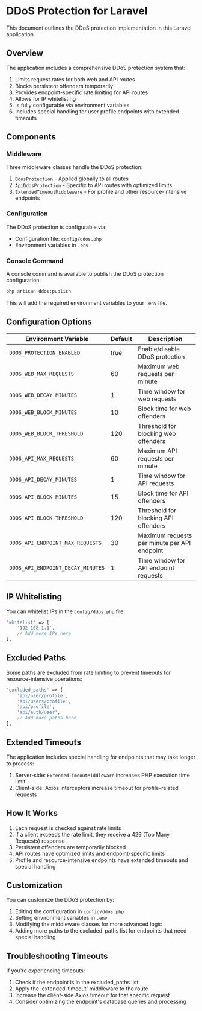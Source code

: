 # DDoS Protection for Laravel

This document outlines the DDoS protection implementation in this Laravel application.

## Overview

The application includes a comprehensive DDoS protection system that:

1. Limits request rates for both web and API routes
2. Blocks persistent offenders temporarily
3. Provides endpoint-specific rate limiting for API routes
4. Allows for IP whitelisting
5. Is fully configurable via environment variables
6. Includes special handling for user profile endpoints with extended timeouts

## Components

### Middleware

Three middleware classes handle the DDoS protection:

1. `DdosProtection` - Applied globally to all routes
2. `ApiDdosProtection` - Specific to API routes with optimized limits
3. `ExtendedTimeoutMiddleware` - For profile and other resource-intensive endpoints

### Configuration

The DDoS protection is configurable via:

- Configuration file: `config/ddos.php`
- Environment variables in `.env`

### Console Command

A console command is available to publish the DDoS protection configuration:

```bash
php artisan ddos:publish
```

This will add the required environment variables to your `.env` file.

## Configuration Options

| Environment Variable | Default | Description |
|---------------------|---------|-------------|
| `DDOS_PROTECTION_ENABLED` | true | Enable/disable DDoS protection |
| `DDOS_WEB_MAX_REQUESTS` | 60 | Maximum web requests per minute |
| `DDOS_WEB_DECAY_MINUTES` | 1 | Time window for web requests |
| `DDOS_WEB_BLOCK_MINUTES` | 10 | Block time for web offenders |
| `DDOS_WEB_BLOCK_THRESHOLD` | 120 | Threshold for blocking web offenders |
| `DDOS_API_MAX_REQUESTS` | 60 | Maximum API requests per minute |
| `DDOS_API_DECAY_MINUTES` | 1 | Time window for API requests |
| `DDOS_API_BLOCK_MINUTES` | 15 | Block time for API offenders |
| `DDOS_API_BLOCK_THRESHOLD` | 120 | Threshold for blocking API offenders |
| `DDOS_API_ENDPOINT_MAX_REQUESTS` | 30 | Maximum requests per minute per API endpoint |
| `DDOS_API_ENDPOINT_DECAY_MINUTES` | 1 | Time window for API endpoint requests |

## IP Whitelisting

You can whitelist IPs in the `config/ddos.php` file:

```php
'whitelist' => [
    '192.168.1.1',
    // Add more IPs here
],
```

## Excluded Paths

Some paths are excluded from rate limiting to prevent timeouts for resource-intensive operations:

```php
'excluded_paths' => [
    'api/user/profile',
    'api/users/profile',
    'api/profile',
    'api/auth/user',
    // Add more paths here
],
```

## Extended Timeouts

The application includes special handling for endpoints that may take longer to process:

1. Server-side: `ExtendedTimeoutMiddleware` increases PHP execution time limit
2. Client-side: Axios interceptors increase timeout for profile-related requests

## How It Works

1. Each request is checked against rate limits
2. If a client exceeds the rate limit, they receive a 429 (Too Many Requests) response
3. Persistent offenders are temporarily blocked
4. API routes have optimized limits and endpoint-specific limits
5. Profile and resource-intensive endpoints have extended timeouts and special handling

## Customization

You can customize the DDoS protection by:

1. Editing the configuration in `config/ddos.php`
2. Setting environment variables in `.env`
3. Modifying the middleware classes for more advanced logic
4. Adding more paths to the excluded_paths list for endpoints that need special handling

## Troubleshooting Timeouts

If you're experiencing timeouts:

1. Check if the endpoint is in the excluded_paths list
2. Apply the 'extended-timeout' middleware to the route
3. Increase the client-side Axios timeout for that specific request
4. Consider optimizing the endpoint's database queries and processing